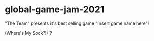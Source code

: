 # global-game-jam-2021
"The Team" presents it's best selling game "Insert game name here"!

(Where's My Sock?!) ?
